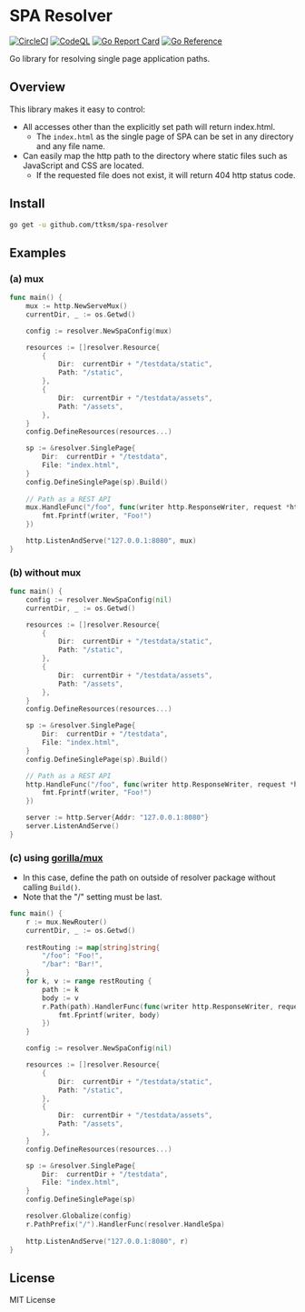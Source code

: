 # SPA Resolver
[![CircleCI](https://circleci.com/gh/yackrru/spa-resolver/tree/main.svg?style=svg)](https://circleci.com/gh/yackrru/spa-resolver/tree/main)
[![CodeQL](https://github.com/ttksm/spa-resolver/actions/workflows/codeql-analysis.yml/badge.svg)](https://github.com/ttksm/spa-resolver/actions/workflows/codeql-analysis.yml)
[![Go Report Card](https://goreportcard.com/badge/github.com/ttksm/spa-resolver)](https://goreportcard.com/report/github.com/ttksm/spa-resolver)
[![Go Reference](https://pkg.go.dev/badge/github.com/ttksm/spa-resolver.svg)](https://pkg.go.dev/github.com/ttksm/spa-resolver)

Go library for resolving single page application paths.

## Overview
This library makes it easy to control:

- All accesses other than the explicitly set path will return index.html.
  - The `index.html` as the single page of SPA can be set in any directory and any file name.
- Can easily map the http path to the directory where static files such as JavaScript and CSS are located.
  - If the requested file does not exist, it will return 404 http status code.

## Install
```bash
go get -u github.com/ttksm/spa-resolver
```

## Examples

### (a) mux

```go
func main() {
    mux := http.NewServeMux()
    currentDir, _ := os.Getwd()

    config := resolver.NewSpaConfig(mux)

    resources := []resolver.Resource{
        {
            Dir:  currentDir + "/testdata/static",
            Path: "/static",
        },
        {
            Dir:  currentDir + "/testdata/assets",
            Path: "/assets",
        },
    }
    config.DefineResources(resources...)

    sp := &resolver.SinglePage{
        Dir:  currentDir + "/testdata",
        File: "index.html",
    }
    config.DefineSinglePage(sp).Build()
    
    // Path as a REST API
    mux.HandleFunc("/foo", func(writer http.ResponseWriter, request *http.Request) {
        fmt.Fprintf(writer, "Foo!")
    })

    http.ListenAndServe("127.0.0.1:8080", mux)
}
```

### (b) without mux

```go
func main() {
    config := resolver.NewSpaConfig(nil)
    currentDir, _ := os.Getwd()

    resources := []resolver.Resource{
        {
            Dir:  currentDir + "/testdata/static",
            Path: "/static",
        },
        {
            Dir:  currentDir + "/testdata/assets",
            Path: "/assets",
        },
    }
    config.DefineResources(resources...)

    sp := &resolver.SinglePage{
        Dir:  currentDir + "/testdata",
        File: "index.html",
    }
    config.DefineSinglePage(sp).Build()

    // Path as a REST API
    http.HandleFunc("/foo", func(writer http.ResponseWriter, request *http.Request) {
        fmt.Fprintf(writer, "Foo!")
    })

    server := http.Server{Addr: "127.0.0.1:8080"}
    server.ListenAndServe()
}
```

### (c) using [gorilla/mux](https://github.com/gorilla/mux)
- In this case, define the path on outside of resolver package without calling `Build()`.
- Note that the "/" setting must be last.

```go
func main() {
    r := mux.NewRouter()
    currentDir, _ := os.Getwd()
 
    restRouting := map[string]string{
        "/foo": "Foo!",
        "/bar": "Bar!",
    }
    for k, v := range restRouting {
        path := k
        body := v
        r.Path(path).HandlerFunc(func(writer http.ResponseWriter, request *http.Request) {
            fmt.Fprintf(writer, body)
        })
    }

    config := resolver.NewSpaConfig(nil)

    resources := []resolver.Resource{
        {
            Dir:  currentDir + "/testdata/static",
            Path: "/static",
        },
        {
            Dir:  currentDir + "/testdata/assets",
            Path: "/assets",
        },
    }
    config.DefineResources(resources...)

    sp := &resolver.SinglePage{
        Dir:  currentDir + "/testdata",
        File: "index.html",
    }
    config.DefineSinglePage(sp)

    resolver.Globalize(config)
    r.PathPrefix("/").HandlerFunc(resolver.HandleSpa)
    
    http.ListenAndServe("127.0.0.1:8080", r)
}
```

## License

MIT License
